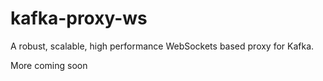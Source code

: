 # kafka-proxy-ws
A robust, scalable, high performance WebSockets based proxy for Kafka.

More coming soon
